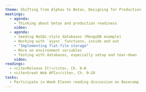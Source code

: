 ```yaml
---
theme: Shifting from Alphas to Betas, Designing for Production
meetings:
  - agenda:
    - Thinking about betas and production readiness
    video:
  - agenda:
    - Seeding NoSQL-style databases (MongoDB example)
    - Working with `async` functions, inside and out
    - "Implementing flat-file storage"
    - More on environment variables
    - Testing with databases, especially setup and tear-down
    video:
readings:
  - <cite>Release It!</cite>, Ch. 6–8
  - <cite>Great Web APIs</cite>, Ch. 9–10
tasks:
  - Participate in Week Eleven reading discussion on Basecamp
---
```

